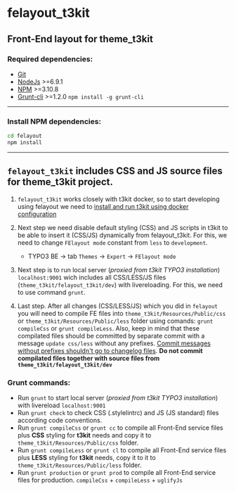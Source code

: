 # felayout_t3kit

## Front-End layout for **theme_t3kit**

### Required dependencies:

- [Git](https://git-scm.com/)
- [NodeJs](http://nodejs.org/) >=6.9.1
- [NPM](https://github.com/npm/npm) >=3.10.8
- [Grunt-cli](http://gruntjs.com/) >=1.2.0 `npm install -g grunt-cli`

***

### Install NPM dependencies:

```bash
cd felayout
npm install
```

***

## `felayout_t3kit` includes CSS and JS source files for theme_t3kit project.

1. `felayout_t3kit` works closely with t3kit docker, so to start developing using felayout we need to [install and run t3kit using docker configuration](https://github.com/t3kit/t3kit#development)


2. Next step we need disable default styling (CSS) and JS scripts in t3kit to be able to insert it (CSS/JS) dynamically from felayout_t3kit. For this, we need to change `FElayout mode` constant from `less` to `development`.
   * TYPO3 BE -> tab `Themes` -> `Expert` -> `FElayout mode`

3. Next step is to run local server (_proxied from t3kit TYPO3 installation_) `localhost:9001` wich includes all CSS/LESS/JS files (`theme_t3kit/felayout_t3kit/dev`) with livereloading. For this, we need to use command `grunt`.

4. Last step. After all changes (CSS/LESS/JS) which you did in `felayout` you will need to compile FE files into `theme_t3kit/Resources/Public/css` or `theme_t3kit/Resources/Public/less` folder using comands: `grunt compileCss` or `grunt compileLess`. Also, keep in mind that these compilated files should be committed by separate commit with a message `update css/less` without any prefixes. [Commit messages without prefixes shouldn't go to changelog files](https://github.com/t3kit/t3kit/blob/master/CONTRIBUTING.md#labels). **Do not commit compilated files together with source files from `theme_t3kit/felayout_t3kit/dev`**



### Grunt commands:

- Run `grunt` to start local server (_proxied from t3kit TYPO3 installation_) with livereload `localhost:9001`
- Run `grunt check` to check CSS (.stylelintrc) and JS (JS standard) files according code conventions.
- Run `grunt compileCss` or `grunt cc` to compile all Front-End service files plus **CSS** styling for **t3kit** needs and copy it to `theme_t3kit/Resources/Public/css` folder.
- Run `grunt compileLess` or `grunt cl` to compile all Front-End service files plus **LESS** styling for **t3kit** needs, copy it to it to `theme_t3kit/Resources/Public/less` folder.
- Run `grunt production` or `grunt prod` to compile all Front-End service files for production. `compileCss` + `compileLess` + `uglifyJs`
